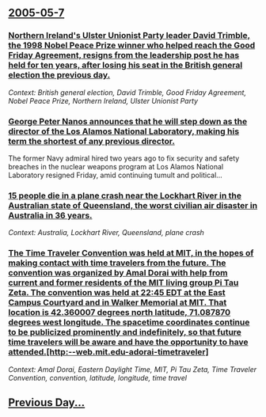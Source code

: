 ## [2005-05-7](/news/2005/05/7/index.md)

### [ Northern Ireland's Ulster Unionist Party leader David Trimble, the 1998 Nobel Peace Prize winner who helped reach the Good Friday Agreement, resigns from the leadership post he has held for ten years, after losing his seat in the British general election the previous day. ](/news/2005/05/7/northern-ireland-s-ulster-unionist-party-leader-david-trimble-the-1998-nobel-peace-prize-winner-who-helped-reach-the-good-friday-agreement.md)
_Context: British general election, David Trimble, Good Friday Agreement, Nobel Peace Prize, Northern Ireland, Ulster Unionist Party_

### [ George Peter Nanos announces that he will step down as the director of the Los Alamos National Laboratory, making his term the shortest of any previous director. ](/news/2005/05/7/george-peter-nanos-announces-that-he-will-step-down-as-the-director-of-the-los-alamos-national-laboratory-making-his-term-the-shortest-of.md)
The former Navy admiral hired two years ago to fix security and safety breaches in the nuclear weapons program at Los Alamos National Laboratory resigned Friday, amid continuing tumult and political...

### [ 15 people die in a plane crash near the Lockhart River in the Australian state of Queensland, the worst civilian air disaster in Australia in 36 years. ](/news/2005/05/7/15-people-die-in-a-plane-crash-near-the-lockhart-river-in-the-australian-state-of-queensland-the-worst-civilian-air-disaster-in-australia.md)
_Context: Australia, Lockhart River, Queensland, plane crash_

### [ The Time Traveler Convention was held at MIT, in the hopes of making contact with time travelers from the future. The convention was organized by Amal Dorai with help from current and former residents of the MIT living group Pi Tau Zeta. The convention was held at 22:45 EDT at the East Campus Courtyard and in Walker Memorial at MIT. That location is 42.360007 degrees north latitude, 71.087870 degrees west longitude. The spacetime coordinates continue to be publicized prominently and indefinitely, so that future time travelers will be aware and have the opportunity to have attended.[http:--web.mit.edu-adorai-timetraveler]](/news/2005/05/7/the-time-traveler-convention-was-held-at-mit-in-the-hopes-of-making-contact-with-time-travelers-from-the-future-the-convention-was-organi.md)
_Context: Amal Dorai, Eastern Daylight Time, MIT, Pi Tau Zeta, Time Traveler Convention, convention, latitude, longitude, time travel_

## [Previous Day...](/news/2005/05/6/index.md)

